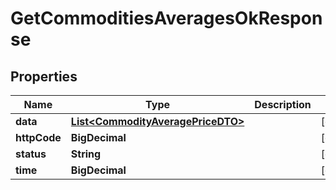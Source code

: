 

# GetCommoditiesAveragesOkResponse


## Properties

| Name | Type | Description | Notes |
|------------ | ------------- | ------------- | -------------|
|**data** | [**List&lt;CommodityAveragePriceDTO&gt;**](CommodityAveragePriceDTO.md) |  |  [optional] |
|**httpCode** | **BigDecimal** |  |  [optional] |
|**status** | **String** |  |  [optional] |
|**time** | **BigDecimal** |  |  [optional] |



